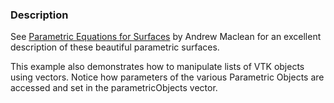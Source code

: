 ### Description
See [Parametric Equations for Surfaces](http://www.vtk.org/wp-content/uploads/2015/11/ParametricSurfaces.pdf) by Andrew Maclean for an excellent description of these beautiful parametric surfaces.

This example also demonstrates how to manipulate lists of VTK objects using vectors. Notice how parameters of the various Parametric Objects are accessed and set in the parametricObjects vector.
